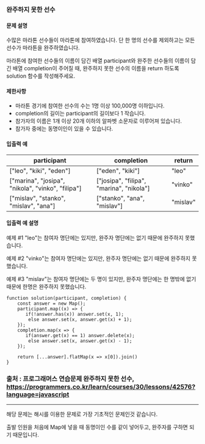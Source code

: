 ### 완주하지 못한 선수

#### 문제 설명
수많은 마라톤 선수들이 마라톤에 참여하였습니다. 단 한 명의 선수를 제외하고는 모든 선수가 마라톤을 완주하였습니다.

마라톤에 참여한 선수들의 이름이 담긴 배열 participant와 완주한 선수들의 이름이 담긴 배열 completion이 주어질 때, 완주하지 못한 선수의 이름을 return 하도록 solution 함수를 작성해주세요.

#### 제한사항
- 마라톤 경기에 참여한 선수의 수는 1명 이상 100,000명 이하입니다.
- completion의 길이는 participant의 길이보다 1 작습니다.
- 참가자의 이름은 1개 이상 20개 이하의 알파벳 소문자로 이루어져 있습니다.
- 참가자 중에는 동명이인이 있을 수 있습니다.

#### 입출력 예
|participant|completion|return|
|----------|-----------|-----|
|["leo", "kiki", "eden"]|["eden", "kiki"]|"leo"|
|["marina", "josipa", "nikola", "vinko", "filipa"]|["josipa", "filipa", "marina", "nikola"]|"vinko"|
|["mislav", "stanko", "mislav", "ana"]|["stanko", "ana", "mislav"]|"mislav"|

#### 입출력 예 설명
예제 #1
"leo"는 참여자 명단에는 있지만, 완주자 명단에는 없기 때문에 완주하지 못했습니다.

예제 #2
"vinko"는 참여자 명단에는 있지만, 완주자 명단에는 없기 때문에 완주하지 못했습니다.

예제 #3
"mislav"는 참여자 명단에는 두 명이 있지만, 완주자 명단에는 한 명밖에 없기 때문에 한명은 완주하지 못했습니다.

```
function solution(participant, completion) {
    const answer = new Map();
    participant.map((x) => {
       if(!answer.has(x)) answer.set(x, 1);
        else answer.set(x, answer.get(x) + 1);
    });
    completion.map(x => {
       if(answer.get(x) == 1) answer.delete(x);
        else answer.set(x, answer.get(x) - 1);
    });
    
    return [...answer].flatMap(x => x[0]).join()
}
```

### 출처 : 프로그래머스 연습문제 완주하지 못한 선수, https://programmers.co.kr/learn/courses/30/lessons/42576?language=javascript
---------------------------------------------------------------------------------------------------------------------------
해당 문제는 해시를 이용한 문제로 가장 기초적인 문제인것 같습니다.

출발 인원을 처음에 Map에 넣을 때 동명이인 수를 같이 넣어두고, 완주자를 구하면 되기 때문입니다.
